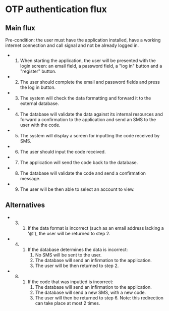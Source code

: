 # OTP authentication flux
## Main flux
 Pre-condition: the user must have the application installed, have a working internet connection and call signal and not be already logged in.
* 1. When starting the application, the user will be presented with the login screen: an email field, a password field, a "log in" button and a "register" button.
* 2. The user should complete the email and password fields and press the log in button.
* 3. The system will check the data formatting and forward it to the external database.
* 4. The database will validate the data against its internal resources and forward a confirmation to the application and send an SMS to the user with the code.
* 5. The system will display a screen for inputting the code received by SMS.
* 6. The user should input the code received.
* 7. The application will send the code back to the database.
* 8. The database will validate the code and send a confirmation message.
* 9. The user will be then able to select an account to view.
## Alternatives
* 3. 1. If the data format is incorrect (such as an email address lacking a '@'), the user will be returned to step 2.
* 4. 1. If the database determines the data is incorrect:
        1. No SMS will be sent to the user.
        2. The database will send an infirmation to the application.
        3. The user will be then returned to step 2.
* 8. 1. If the code that was inputted is incorrect:
        1. The database will send an infirmation to the application.
        2. The database will send a new SMS, with a new code.
        3. The user will then be returned to step 6.
        Note: this redirection can take place at most 2 times.

